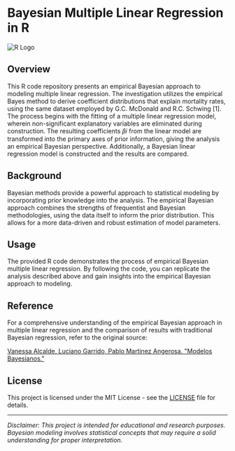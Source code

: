 # Bayesian Multiple Linear Regression in R

![R Logo](r_logo.png)

## Overview

This R code repository presents an empirical Bayesian approach to modeling multiple linear regression. The investigation utilizes the empirical Bayes method to derive coefficient distributions that explain mortality rates, using the same dataset employed by G.C. McDonald and R.C. Schwing [1]. The process begins with the fitting of a multiple linear regression model, wherein non-significant explanatory variables are eliminated during construction. The resulting coefficients 𝛽𝑖 from the linear model are transformed into the primary axes of prior information, giving the analysis an empirical Bayesian perspective. Additionally, a Bayesian linear regression model is constructed and the results are compared.

## Background

Bayesian methods provide a powerful approach to statistical modeling by incorporating prior knowledge into the analysis. The empirical Bayesian approach combines the strengths of frequentist and Bayesian methodologies, using the data itself to inform the prior distribution. This allows for a more data-driven and robust estimation of model parameters.

## Usage

The provided R code demonstrates the process of empirical Bayesian multiple linear regression. By following the code, you can replicate the analysis described above and gain insights into the empirical Bayesian approach to modeling.

## Reference

For a comprehensive understanding of the empirical Bayesian approach in multiple linear regression and the comparison of results with traditional Bayesian regression, refer to the original source:

[Vanessa Alcalde, Luciano Garrido, Pablo Martinez Angerosa. "Modelos Bayesianos."](https://github.com/PabloMartinezAngerosa/Modelo-Regresion-Lineal-Bayesiana-/blob/main/paper.pdf)

## License

This project is licensed under the MIT License - see the [LICENSE](LICENSE) file for details.

---

*Disclaimer: This project is intended for educational and research purposes. Bayesian modeling involves statistical concepts that may require a solid understanding for proper interpretation.*
